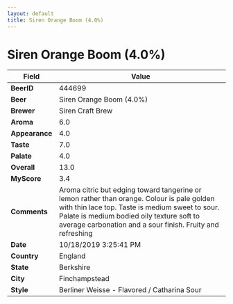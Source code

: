 ```yaml
---
layout: default
title: Siren Orange Boom (4.0%)
---
```


# Siren Orange Boom (4.0%)

| Field         | Value     |
|---------------|-----------|
| **BeerID** | 444699 |
| **Beer** | Siren Orange Boom (4.0%) |
| **Brewer** | Siren Craft Brew |
| **Aroma** | 6.0 |
| **Appearance** | 4.0 |
| **Taste** | 7.0 |
| **Palate** | 4.0 |
| **Overall** | 13.0 |
| **MyScore** | 3.4 |
| **Comments** | Aroma citric but edging toward tangerine or lemon rather than orange. Colour is pale golden with thin lace top. Taste is medium sweet to sour. Palate is medium bodied oily texture soft to average carbonation and a sour finish. Fruity and refreshing |
| **Date** | 10/18/2019 3:25:41 PM |
| **Country** | England |
| **State** | Berkshire |
| **City** | Finchampstead |
| **Style** | Berliner Weisse - Flavored / Catharina Sour |
